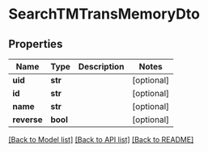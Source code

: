 # SearchTMTransMemoryDto

## Properties
Name | Type | Description | Notes
------------ | ------------- | ------------- | -------------
**uid** | **str** |  | [optional] 
**id** | **str** |  | [optional] 
**name** | **str** |  | [optional] 
**reverse** | **bool** |  | [optional] 

[[Back to Model list]](../README.md#documentation-for-models) [[Back to API list]](../README.md#documentation-for-api-endpoints) [[Back to README]](../README.md)


